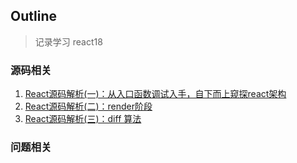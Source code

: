 ## Outline
> 记录学习 react18

### 源码相关
1. [React源码解析(一)：从入口函数调试入手，自下而上窥探react架构](https://jayconscious.github.io/blog/react/react18/sourcecode/reactOutline.html)
2. [React源码解析(二)：render阶段](https://jayconscious.github.io/blog/react/react18/sourcecode/reactRender.html)
3. [React源码解析(三)：diff 算法](https://jayconscious.github.io/blog/react/react18/sourcecode/reactDiff.html)


### 问题相关


